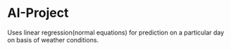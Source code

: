 # AI-Project
Uses linear regression(normal equations) for prediction on a particular day on basis of weather conditions.

